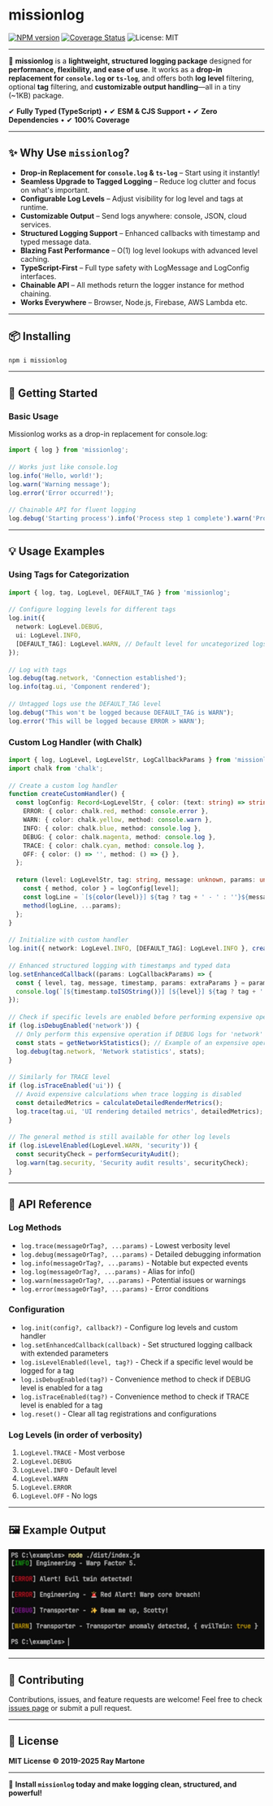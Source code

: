 # missionlog

[![NPM version][npm-image]][npm-url] [![Coverage Status](https://coveralls.io/repos/github/rmartone/missionlog/badge.svg?branch=master)](https://coveralls.io/github/rmartone/missionlog?branch=master) ![License: MIT](https://img.shields.io/badge/License-MIT-yellow.svg)

[npm-image]: https://img.shields.io/npm/v/missionlog.svg?style=flat
[npm-url]: https://www.npmjs.com/package/missionlog

---

🚀 **missionlog** is a **lightweight, structured logging package** designed for **performance, flexibility, and ease of use**. It works as a **drop-in replacement for `console.log` or `ts-log`**, and offers both **log level** filtering, optional **tag** filtering, and **customizable output handling**—all in a tiny (~1KB) package.

✔ **Fully Typed (TypeScript)** • ✔ **ESM & CJS Support** • ✔ **Zero Dependencies** • ✔ **100% Coverage**

---

## ✨ Why Use `missionlog`?

- **Drop-in Replacement for `console.log` & `ts-log`** – Start using it instantly!
- **Seamless Upgrade to Tagged Logging** – Reduce log clutter and focus on what's important.
- **Configurable Log Levels** – Adjust visibility for log level and tags at runtime.
- **Customizable Output** – Send logs anywhere: console, JSON, cloud services.
- **Structured Logging Support** – Enhanced callbacks with timestamp and typed message data.
- **Blazing Fast Performance** – O(1) log level lookups with advanced level caching.
- **TypeScript-First** – Full type safety with LogMessage and LogConfig interfaces.
- **Chainable API** – All methods return the logger instance for method chaining.
- **Works Everywhere** – Browser, Node.js, Firebase, AWS Lambda etc.

---

## 📦 Installing

```sh
npm i missionlog
```

---

## 🚀 Getting Started

### Basic Usage

Missionlog works as a drop-in replacement for console.log:

```typescript
import { log } from 'missionlog';

// Works just like console.log
log.info('Hello, world!');
log.warn('Warning message');
log.error('Error occurred!');

// Chainable API for fluent logging
log.debug('Starting process').info('Process step 1 complete').warn('Process running slowly');
```

---

## 💡 Usage Examples

### Using Tags for Categorization

```typescript
import { log, tag, LogLevel, DEFAULT_TAG } from 'missionlog';

// Configure logging levels for different tags
log.init({
  network: LogLevel.DEBUG,
  ui: LogLevel.INFO,
  [DEFAULT_TAG]: LogLevel.WARN, // Default level for uncategorized logs
});

// Log with tags
log.debug(tag.network, 'Connection established');
log.info(tag.ui, 'Component rendered');

// Untagged logs use the DEFAULT_TAG level
log.debug("This won't be logged because DEFAULT_TAG is WARN");
log.error('This will be logged because ERROR > WARN');
```

### Custom Log Handler (with Chalk)

```typescript
import { log, LogLevel, LogLevelStr, LogCallbackParams } from 'missionlog';
import chalk from 'chalk';

// Create a custom log handler
function createCustomHandler() {
  const logConfig: Record<LogLevelStr, { color: (text: string) => string; method: (...args: unknown[]) => void }> = {
    ERROR: { color: chalk.red, method: console.error },
    WARN: { color: chalk.yellow, method: console.warn },
    INFO: { color: chalk.blue, method: console.log },
    DEBUG: { color: chalk.magenta, method: console.log },
    TRACE: { color: chalk.cyan, method: console.log },
    OFF: { color: () => '', method: () => {} },
  };

  return (level: LogLevelStr, tag: string, message: unknown, params: unknown[]) => {
    const { method, color } = logConfig[level];
    const logLine = `[${color(level)}] ${tag ? tag + ' - ' : ''}${message}`;
    method(logLine, ...params);
  };
}

// Initialize with custom handler
log.init({ network: LogLevel.INFO, [DEFAULT_TAG]: LogLevel.INFO }, createCustomHandler());

// Enhanced structured logging with timestamps and typed data
log.setEnhancedCallback((params: LogCallbackParams) => {
  const { level, tag, message, timestamp, params: extraParams } = params;
  console.log(`[${timestamp.toISOString()}] [${level}] ${tag ? tag + ' - ' : ''}${message}`, ...extraParams);
});

// Check if specific levels are enabled before performing expensive operations
if (log.isDebugEnabled('network')) {
  // Only perform this expensive operation if DEBUG logs for 'network' will be shown
  const stats = getNetworkStatistics(); // Example of an expensive operation
  log.debug(tag.network, 'Network statistics', stats);
}

// Similarly for TRACE level
if (log.isTraceEnabled('ui')) {
  // Avoid expensive calculations when trace logging is disabled
  const detailedMetrics = calculateDetailedRenderMetrics();
  log.trace(tag.ui, 'UI rendering detailed metrics', detailedMetrics);
}

// The general method is still available for other log levels
if (log.isLevelEnabled(LogLevel.WARN, 'security')) {
  const securityCheck = performSecurityAudit();
  log.warn(tag.security, 'Security audit results', securityCheck);
}
```

---

## 📖 API Reference

### Log Methods

- `log.trace(messageOrTag?, ...params)` - Lowest verbosity level
- `log.debug(messageOrTag?, ...params)` - Detailed debugging information
- `log.info(messageOrTag?, ...params)` - Notable but expected events
- `log.log(messageOrTag?, ...params)` - Alias for info()
- `log.warn(messageOrTag?, ...params)` - Potential issues or warnings
- `log.error(messageOrTag?, ...params)` - Error conditions

### Configuration

- `log.init(config?, callback?)` - Configure log levels and custom handler
- `log.setEnhancedCallback(callback)` - Set structured logging callback with extended parameters
- `log.isLevelEnabled(level, tag?)` - Check if a specific level would be logged for a tag
- `log.isDebugEnabled(tag?)` - Convenience method to check if DEBUG level is enabled for a tag
- `log.isTraceEnabled(tag?)` - Convenience method to check if TRACE level is enabled for a tag
- `log.reset()` - Clear all tag registrations and configurations

### Log Levels (in order of verbosity)

1. `LogLevel.TRACE` - Most verbose
2. `LogLevel.DEBUG`
3. `LogLevel.INFO` - Default level
4. `LogLevel.WARN`
5. `LogLevel.ERROR`
6. `LogLevel.OFF` - No logs

---

## 🖼️ Example Output

![Example Image](https://raw.githubusercontent.com/rmartone/missionlog/e267c41e4d36b5523198e8eafcdda2ed203f7941/example.jpg)

---

## 🤝 Contributing

Contributions, issues, and feature requests are welcome! Feel free to check [issues page](https://github.com/rmartone/missionlog/issues) or submit a pull request.

---

## 📄 License

**MIT License**
**© 2019-2025 Ray Martone**

---

🚀 **Install `missionlog` today and make logging clean, structured, and powerful!**
